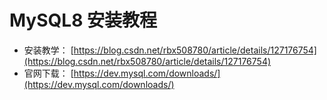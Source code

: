 # MySQL8 安装教程

- 安装教学：
[https://blog.csdn.net/rbx508780/article/details/127176754](https://blog.csdn.net/rbx508780/article/details/127176754)
- 官网下载：
[https://dev.mysql.com/downloads/](https://dev.mysql.com/downloads/)